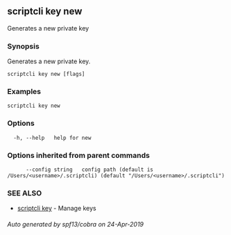 ## scriptcli key new

Generates a new private key

### Synopsis

Generates a new private key.

```
scriptcli key new [flags]
```

### Examples

```
scriptcli key new
```

### Options

```
  -h, --help   help for new
```

### Options inherited from parent commands

```
      --config string   config path (default is /Users/<username>/.scriptcli) (default "/Users/<username>/.scriptcli")
```

### SEE ALSO

* [scriptcli key](scriptcli_key.md)	 - Manage keys

###### Auto generated by spf13/cobra on 24-Apr-2019
